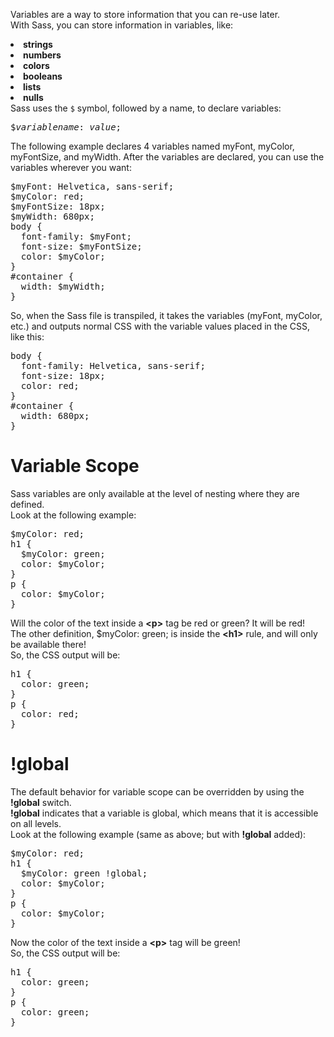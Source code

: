 Variables are a way to store information that you can re-use later.
<br>
With Sass, you can store information in variables, like:
</ul>
  <li><b>strings</b></li>
  <li><b>numbers</b></li>
  <li><b>colors</b></li>
  <li><b>booleans</b></li>
  <li><b>lists</b></li>
  <li><b>nulls</b></li>
</ul>
Sass uses the <code>$</code> symbol, followed by a name, to declare variables:
<pre>$<i>variablename</i>: <i>value</i>;</pre>
The following example declares 4 variables named myFont, myColor, myFontSize, and myWidth. After the variables are declared, you can use the variables wherever you want:
<pre>
$myFont: Helvetica, sans-serif;
$myColor: red;
$myFontSize: 18px;
$myWidth: 680px;
body {
  font-family: $myFont;
  font-size: $myFontSize;
  color: $myColor;
}
#container {
  width: $myWidth;
}
</pre>
So, when the Sass file is transpiled, it takes the variables (myFont, myColor, etc.) and outputs normal CSS with the variable values placed in the CSS, like this:
<pre>
body {
  font-family: Helvetica, sans-serif;
  font-size: 18px;
  color: red;
}
#container {
  width: 680px;
}
</pre>
<h1>Variable Scope</h1>
Sass variables are only available at the level of nesting where they are defined.
<br>
Look at the following example:
<pre>
$myColor: red;
h1 {
  $myColor: green;
  color: $myColor;
}
p {
  color: $myColor;
}
</pre>
Will the color of the text inside a <b>&lt;p&gt;</b> tag be red or green? It will be red!
<br>
The other definition, $myColor: green; is inside the <b>&lt;h1&gt;</b> rule, and will only be available there!
<br>
So, the CSS output will be:
<pre>
h1 {
  color: green;
}
p {
  color: red;
}
</pre>
<h1>!global</h1>
The default behavior for variable scope can be overridden by using the <b>!global</b> switch.
<br>
<b>!global</b> indicates that a variable is global, which means that it is accessible on all levels.
<br>
Look at the following example (same as above; but with <b>!global</b> added):
<pre>
$myColor: red;
h1 {
  $myColor: green !global;
  color: $myColor;
}
p {
  color: $myColor;
}
</pre>
Now the color of the text inside a <b>&lt;p&gt;</b> tag will be green!
<br>
So, the CSS output will be:
<pre>
h1 {
  color: green;
}
p {
  color: green;
}
</pre>
